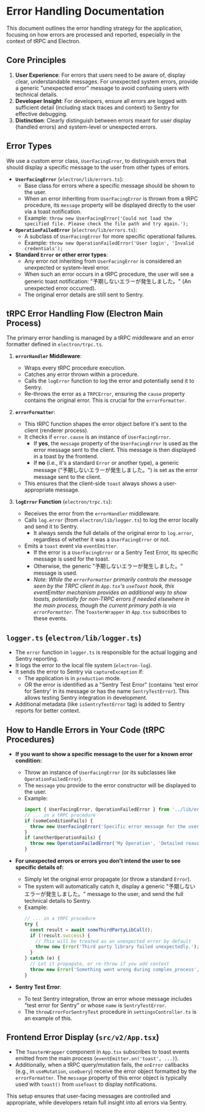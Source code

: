 # Error Handling Documentation

This document outlines the error handling strategy for the application, focusing on how errors are processed and reported, especially in the context of tRPC and Electron.

## Core Principles

1.  **User Experience**: For errors that users need to be aware of, display clear, understandable messages. For unexpected system errors, provide a generic "unexpected error" message to avoid confusing users with technical details.
2.  **Developer Insight**: For developers, ensure all errors are logged with sufficient detail (including stack traces and context) to Sentry for effective debugging.
3.  **Distinction**: Clearly distinguish between errors meant for user display (handled errors) and system-level or unexpected errors.

## Error Types

We use a custom error class, `UserFacingError`, to distinguish errors that should display a specific message to the user from other types of errors.

-   **`UserFacingError`** (`electron/lib/errors.ts`):
    -   Base class for errors where a specific message should be shown to the user.
    -   When an error inheriting from `UserFacingError` is thrown from a tRPC procedure, its `message` property will be displayed directly to the user via a toast notification.
    -   Example: `throw new UserFacingError('Could not load the specified file. Please check the file path and try again.');`
-   **`OperationFailedError`** (`electron/lib/errors.ts`):
    -   A subclass of `UserFacingError` for more specific operational failures.
    -   Example: `throw new OperationFailedError('User login', 'Invalid credentials');`
-   **Standard `Error` or other error types**:
    -   Any error not inheriting from `UserFacingError` is considered an unexpected or system-level error.
    -   When such an error occurs in a tRPC procedure, the user will see a generic toast notification: "予期しないエラーが発生しました。" (An unexpected error occurred).
    -   The original error details are still sent to Sentry.

## tRPC Error Handling Flow (Electron Main Process)

The primary error handling is managed by a tRPC middleware and an error formatter defined in `electron/trpc.ts`.

1.  **`errorHandler` Middleware**:
    -   Wraps every tRPC procedure execution.
    -   Catches any error thrown within a procedure.
    -   Calls the `logError` function to log the error and potentially send it to Sentry.
    -   Re-throws the error as a `TRPCError`, ensuring the `cause` property contains the original error. This is crucial for the `errorFormatter`.

2.  **`errorFormatter`**:
    -   This tRPC function shapes the error object before it's sent to the client (renderer process).
    -   It checks if `error.cause` is an instance of `UserFacingError`.
        -   If **yes**, the `message` property of the `UserFacingError` is used as the error message sent to the client. This message is then displayed in a toast by the frontend.
        -   If **no** (i.e., it's a standard `Error` or another type), a generic message ("予期しないエラーが発生しました。") is set as the error message sent to the client.
    -   This ensures that the client-side `toast` always shows a user-appropriate message.

3.  **`logError` Function** (`electron/trpc.ts`):
    -   Receives the error from the `errorHandler` middleware.
    -   Calls `log.error` (from `electron/lib/logger.ts`) to log the error locally and send it to Sentry.
        -   It always sends the full details of the original error to `log.error`, regardless of whether it was a `UserFacingError` or not.
    -   Emits a `toast` event via `eventEmitter`.
        -   If the error is a `UserFacingError` or a Sentry Test Error, its specific message is used for the toast.
        -   Otherwise, the generic "予期しないエラーが発生しました。" message is used.
        -   *Note: While the `errorFormatter` primarily controls the message seen by the TRPC client in `App.tsx`'s `useToast` hook, this eventEmitter mechanism provides an additional way to show toasts, potentially for non-TRPC errors if needed elsewhere in the main process, though the current primary path is via `errorFormatter`.* The `ToasterWrapper` in `App.tsx` subscribes to these events.

## `logger.ts` (`electron/lib/logger.ts`)

-   The `error` function in `logger.ts` is responsible for the actual logging and Sentry reporting.
-   It logs the error to the local file system (`electron-log`).
-   It sends the error to Sentry via `captureException` if:
    -   The application is in `production` mode.
    -   OR the error is identified as a "Sentry Test Error" (contains 'test error for Sentry' in its message or has the name `SentryTestError`). This allows testing Sentry integration in development.
-   Additional metadata (like `isSentryTestError` tag) is added to Sentry reports for better context.

## How to Handle Errors in Your Code (tRPC Procedures)

-   **If you want to show a specific message to the user for a known error condition:**
    -   Throw an instance of `UserFacingError` (or its subclasses like `OperationFailedError`).
    -   The `message` you provide to the error constructor will be displayed to the user.
    -   Example:
        ```typescript
        import { UserFacingError, OperationFailedError } from '../lib/errors';
        // ... in a tRPC procedure
        if (someConditionFails) {
          throw new UserFacingError('Specific error message for the user.');
        }
        if (anotherOperationFails) {
          throw new OperationFailedError('My Operation', 'Detailed reason for failure.');
        }
        ```

-   **For unexpected errors or errors you don't intend the user to see specific details of:**
    -   Simply let the original error propagate (or throw a standard `Error`).
    -   The system will automatically catch it, display a generic "予期しないエラーが発生しました。" message to the user, and send the full technical details to Sentry.
    -   Example:
        ```typescript
        // ... in a tRPC procedure
        try {
          const result = await someThirdPartyLibCall();
          if (!result.success) {
            // This will be treated as an unexpected error by default
            throw new Error('Third party library failed unexpectedly.'); 
          }
        } catch (e) {
          // Let it propagate, or re-throw if you add context
          throw new Error('Something went wrong during complex_process', { cause: e });
        }
        ```

-   **Sentry Test Error**:
    -   To test Sentry integration, throw an error whose message includes "test error for Sentry" or whose `name` is `SentryTestError`.
    -   The `throwErrorForSentryTest` procedure in `settingsController.ts` is an example of this.

## Frontend Error Display (`src/v2/App.tsx`)

-   The `ToasterWrapper` component in `App.tsx` subscribes to toast events emitted from the main process (`eventEmitter.on('toast', ...)`).
-   Additionally, when a tRPC query/mutation fails, the `onError` callbacks (e.g., in `useMutation`, `useQuery`) receive the error object formatted by the `errorFormatter`. The `message` property of this error object is typically used with `toast()` from `useToast` to display notifications.

This setup ensures that user-facing messages are controlled and appropriate, while developers retain full insight into all errors via Sentry. 